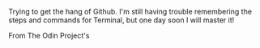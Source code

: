 Trying to get the hang of Github. I'm still having trouble remembering the steps and commands for Terminal, but one day soon I will master it!
<p>
From The Odin Project's <a href="http://www.theodinproject.com/courses/web-development-101/lessons/html-css)>curriculum</a>